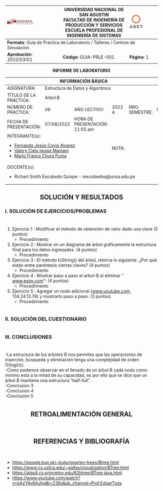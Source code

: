 <div align="center">
<table>
    <theader>
        <tr>
            <td><img src="https://github.com/rescobedoq/pw2/blob/main/epis.png?raw=true" alt="EPIS" style="width:50%; height:auto"/></td>
            <th>
                <span style="font-weight:bold;">UNIVERSIDAD NACIONAL DE SAN AGUSTIN</span><br />
                <span style="font-weight:bold;">FACULTAD DE INGENIERÍA DE PRODUCCIÓN Y SERVICIOS</span><br />
                <span style="font-weight:bold;">ESCUELA PROFESIONAL DE INGENIERÍA DE SISTEMAS</span>
            </th>
            <td><img src="https://github.com/rescobedoq/pw2/blob/main/abet.png?raw=true" alt="ABET" style="width:50%; height:auto"/></td>
        </tr>
    </theader>
    <tbody>
        <tr><td colspan="3"><span style="font-weight:bold;">Formato</span>: Guía de Práctica de Laboratorio / Talleres / Centros de Simulación</td></tr>
        <tr><td><span style="font-weight:bold;">Aprobación</span>:  2022/03/01</td><td><span style="font-weight:bold;">Código</span>: GUIA-PRLE-001</td><td><span style="font-weight:bold;">Página</span>: 1</td></tr>
    </tbody>
</table>
</div>

<div align="center">
<span style="font-weight:bold;">INFORME DE LABORATORIO</span><br />

<table>
<theader>
<tr><th colspan="6">INFORMACIÓN BÁSICA</th></tr>
</theader>
<tbody>
<tr><td>ASIGNATURA:</td><td colspan="5">Estructura de Datos y Algoritmos</td></tr>
<tr><td>TÍTULO DE LA PRÁCTICA:</td><td colspan="5">Arbol B</td></tr>
<tr>
<td>NÚMERO DE PRÁCTICA:</td><td>06</td><td>AÑO LECTIVO:</td><td>2022 A</td><td>NRO. SEMESTRE:</td><td>III</td>
</tr>
<tr>
<td>FECHA DE PRESENTACIÓN:</td><td>07/08/2022</td><td>HORA DE PRESENTACIÓN: 11:55 pm</td><td colspan="3"></td>
</tr>
<tr><td colspan="3">INTEGRANTE(s):
<ul>
      			<li><a href="https://github.com/fernandocoylaA">Fernando Jesús Coyla Alvarez</a></li>
			<li><a href="https://github.com/Icielo23">Valery Cielo Iquise Mamani</a></li>
			<li><a href="https://github.com/Mario-Chura">Mario Franco Chura Puma</a></li>
</ul>
</td>
<td>NOTA:</td><td colspan="2"></td>
</<tr>
<tr><td colspan="6">DOCENTE(s):
<ul>
<li>Richart Smith Escobedo Quispe - rescobedoq@unsa.edu.pe</li>
</ul>
</td>
</<tr>
</tbody>
</table>
</div>
  

  
<div align="center"><h2> SOLUCIÓN Y RESULTADOS </h2></div>

### I.	SOLUCIÓN DE EJERCICIOS/PROBLEMAS
#	
1.  Ejercicio 1 : Modificar el método de obtención de valor dado una clave (5 puntos)
	- Procedimiento
2.  Ejercicio 2 : Mostrar en un diagrama de árbol gráficamente la estructura final para los datos
ingresados. (4 puntos)
	- Procedimiento
3.  Ejercicio 3 : El método toString() del árbol, retorna lo siguiente. ¿Por qué están entre paréntesis
ciertas claves? (4 puntos)
	- Procedimiento
4.  Ejercicio 4 : Mostrar paso a paso el arbol-B al eliminar " www.espn.com": (4 puntos)
	- Procedimiento
4.  Ejercicio 5 : Agregar un nodo adicional (www.youtube.com, 134.24.13.78) y mostrarlo paso a
paso. (3 puntos)
	- Procedimiento
	
   
#

### II.	SOLUCIÓN DEL CUESTIONARIO


#

### III.	CONCLUSIONES
#
-La estructura de los arboles B nos permites que las operaciones de inserción, búsqueda y eliminación tenga una complejidad de orden O(log(n)). <br>
-Como podemos observar en el llenado de un árbol B cada nodo como mínimo esta a la mitad de su capacidad, es por ello que se dice que un árbol B mantiene una estructura “half-full”. <br>
-Conclusion 3 <br>
-Conclusion 4 <br>
-Conclusion 5 <br>
#
<div align="center"><h2>  RETROALIMENTACIÓN GENERAL </h2></div> <br>

<div align="center"><h2> REFERENCIAS Y BIBLIOGRAFÍA </h2></div> <br>

-   https://people.ksp.sk/~kuko/gnarley-trees/Btree.html
-   https://www.cs.usfca.edu/~galles/visualization/BTree.html
-   https://algs4.cs.princeton.edu/62btree/BTree.java.html
-   https://www.youtube.com/watch?v=kAzYAy6AJbg&t=236s&ab_channel=Prof.EdgarTista
